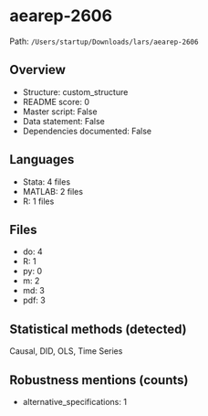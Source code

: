 # aearep-2606

Path: `/Users/startup/Downloads/lars/aearep-2606`

## Overview
- Structure: custom_structure
- README score: 0
- Master script: False
- Data statement: False
- Dependencies documented: False

## Languages
- Stata: 4 files
- MATLAB: 2 files
- R: 1 files

## Files
- do: 4
- R: 1
- py: 0
- m: 2
- md: 3
- pdf: 3

## Statistical methods (detected)
Causal, DID, OLS, Time Series

## Robustness mentions (counts)
- alternative_specifications: 1